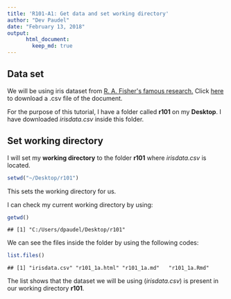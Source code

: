 ```yaml
---
title: 'R101-A1: Get data and set working directory'
author: "Dev Paudel"
date: "February 13, 2018"
output:
      html_document:
        keep_md: true
---
```




## Data set

We will be using iris dataset from [R. A. Fisher's famous research.](http://onlinelibrary.wiley.com/doi/10.1111/j.1469-1809.1936.tb02137.x/abstract)
Click [here](https://github.com/rbiology/rbiology.github.io/blob/master/_data/irisdata.csv) to download a .csv file of the document.

For the purpose of this tutorial, I have a folder called **r101** on my **Desktop**. I have downloaded _irisdata.csv_ inside this folder.


## Set working directory

I will set my **working directory** to the folder **r101** where _irisdata.csv_ is located.

```r
setwd("~/Desktop/r101")
```
This sets the working directory for us.

I can check my current working directory by using:

```r
getwd()
```

```
## [1] "C:/Users/dpaudel/Desktop/r101"
```


We can see the files inside the folder by using the following codes:

```r
list.files()
```

```
## [1] "irisdata.csv" "r101_1a.html" "r101_1a.md"   "r101_1a.Rmd"
```
The list shows that the dataset we will be using (_irisdata.csv_) is present in our working directory **r101**.
